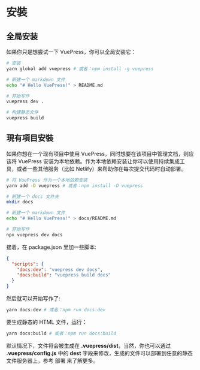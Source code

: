 
#  安裝

## 全局安装

如果你只是想尝试一下 VuePress，你可以全局安装它：
``` bash
# 安装
yarn global add vuepress # 或者：npm install -g vuepress

# 新建一个 markdown 文件
echo "# Hello VuePress!" > README.md

# 开始写作
vuepress dev .

# 构建静态文件
vuepress build 
```

## 現有項目安裝
如果你想在一个现有项目中使用 VuePress，同时想要在该项目中管理文档，则应该将 VuePress 安装为本地依赖。作为本地依赖安装让你可以使用持续集成工具，或者一些其他服务（比如 Netlify）来帮助你在每次提交代码时自动部署。

``` bash
# 将 VuePress 作为一个本地依赖安装
yarn add -D vuepress # 或者：npm install -D vuepress

# 新建一个 docs 文件夹
mkdir docs

# 新建一个 markdown 文件
echo "# Hello VuePress!" > docs/README.md

# 开始写作
npx vuepress dev docs
```

接着，在 package.json 里加一些脚本:
``` json
{
  "scripts": {
    "docs:dev": "vuepress dev docs",
    "docs:build": "vuepress build docs"
  }
}
```

然后就可以开始写作了:
```bash
yarn docs:dev # 或者：npm run docs:dev
```

要生成静态的 HTML 文件，运行：
```bash
yarn docs:build # 或者：npm run docs:build
```

默认情况下，文件将会被生成在 **.vuepress/dist**，当然，你也可以通过 **.vuepress/config.js** 中的 **dest** 字段来修改，生成的文件可以部署到任意的静态文件服务器上，参考 部署 来了解更多。